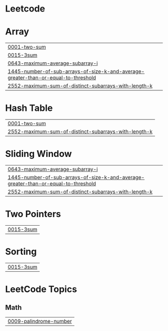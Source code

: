 # Leetcode


# Array
|  |
| ------- |
| [0001-two-sum](https://github.com/dedeepya55/Leetcode/tree/master/0001-two-sum) |
| [0015-3sum](https://github.com/dedeepya55/Leetcode/tree/master/0015-3sum) |
| [0643-maximum-average-subarray-i](https://github.com/dedeepya55/Leetcode/tree/master/0643-maximum-average-subarray-i) |
| [1445-number-of-sub-arrays-of-size-k-and-average-greater-than-or-equal-to-threshold](https://github.com/dedeepya55/Leetcode/tree/master/1445-number-of-sub-arrays-of-size-k-and-average-greater-than-or-equal-to-threshold) |
| [2552-maximum-sum-of-distinct-subarrays-with-length-k](https://github.com/dedeepya55/Leetcode/tree/master/2552-maximum-sum-of-distinct-subarrays-with-length-k) |
# Hash Table
|  |
| ------- |
| [0001-two-sum](https://github.com/dedeepya55/Leetcode/tree/master/0001-two-sum) |
| [2552-maximum-sum-of-distinct-subarrays-with-length-k](https://github.com/dedeepya55/Leetcode/tree/master/2552-maximum-sum-of-distinct-subarrays-with-length-k) |
# Sliding Window
|  |
| ------- |
| [0643-maximum-average-subarray-i](https://github.com/dedeepya55/Leetcode/tree/master/0643-maximum-average-subarray-i) |
| [1445-number-of-sub-arrays-of-size-k-and-average-greater-than-or-equal-to-threshold](https://github.com/dedeepya55/Leetcode/tree/master/1445-number-of-sub-arrays-of-size-k-and-average-greater-than-or-equal-to-threshold) |
| [2552-maximum-sum-of-distinct-subarrays-with-length-k](https://github.com/dedeepya55/Leetcode/tree/master/2552-maximum-sum-of-distinct-subarrays-with-length-k) |
# Two Pointers
|  |
| ------- |
| [0015-3sum](https://github.com/dedeepya55/Leetcode/tree/master/0015-3sum) |
# Sorting
|  |
| ------- |
| [0015-3sum](https://github.com/dedeepya55/Leetcode/tree/master/0015-3sum) |
<!---LeetCode Topics Start-->
# LeetCode Topics
## Math
|  |
| ------- |
| [0009-palindrome-number](https://github.com/dedeepya55/Leetcode/tree/master/0009-palindrome-number) |
<!---LeetCode Topics End-->